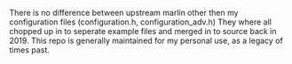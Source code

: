 There is no difference between upstream marlin other then my configuration files (configuration.h, configuration_adv.h) 
They where all chopped up in to seperate example files and merged in to source back in 2019.
This repo is generally maintained for my personal use, as a legacy of times past. 
